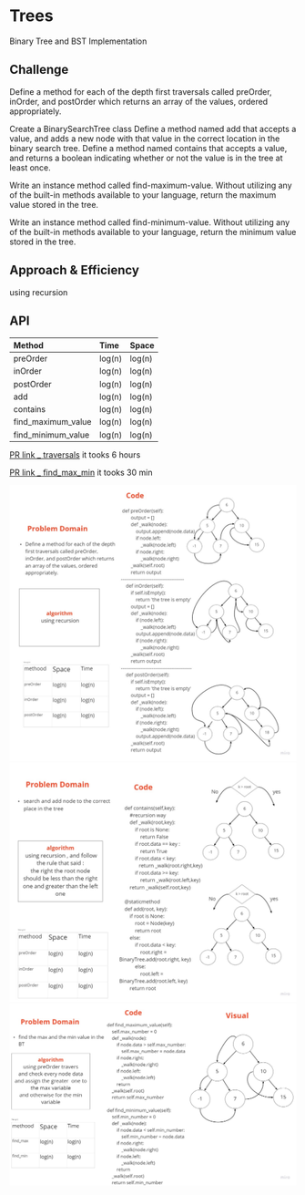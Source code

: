 # Trees

Binary Tree and BST Implementation

## Challenge

Define a method for each of the depth first traversals called preOrder, inOrder, and postOrder which returns an array of the values, ordered appropriately.

Create a BinarySearchTree class
Define a method named add that accepts a value, and adds a new node with that value in the correct location in the binary search tree.
Define a method named contains that accepts a value, and returns a boolean indicating whether or not the value is in the tree at least once.

Write an instance method called find-maximum-value. Without utilizing any of the built-in methods available to your language, return the maximum value stored in the tree.

Write an instance method called find-minimum-value. Without utilizing any of the built-in methods available to your language, return the minimum value stored in the tree.

## Approach & Efficiency

using recursion

## API

| Method | Time | Space |
| :----------- | :----------- | :----------- |
| preOrder |log(n) | log(n) |
| inOrder |log(n) | log(n) |
| postOrder |log(n) | log(n) |
| add |log(n) | log(n) |
| contains |log(n) | log(n) |
| find_maximum_value |log(n) | log(n) |
| find_minimum_value |log(n) | log(n) |

[PR link _ traversals](https://github.com/fadiHB/data-structures-and-algorithms-python-401d2/pull/20)
it tooks 6 hours

[PR link _ find_max_min](https://github.com/fadiHB/data-structures-and-algorithms-python-401d2/pull/21)
it tooks 30 min

![img1](assets/traversals.jpg)
![img1](assets/add_search.jpg)
![img1](assets/find_max_min.jpg)